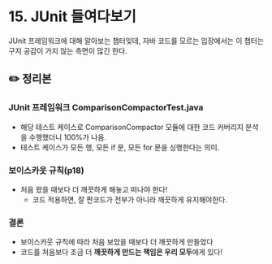 # 15. JUnit 들여다보기

JUnit 프레임워크에 대해 알아보는 챕터잊데, 자바 코드를 모르는 입장에서는 이 챕터는 구지 공감이 가지 않는 측면이 많긴 한다.



## ✏️ 정리본

### JUnit 프레임워크 ComparisonCompactorTest.java

- 해당 테스트 케이스로 ComparisonCompactor 모듈에 대한 코드 커버리지 분석을 수행했더니 100%가 나옴.
- 테스트 케이스가 모든 행, 모든 if 문, 모든 for 문을 싱행한다는 의미.

### 보이스카웃 규칙(p18)

- 처음 왔을 때보다 더 깨끗하게 해놓고 떠나야 한다!
  - 코드 적용하면, 잘 짠코드가 전부가 아니라 깨끗하게 유지해야한다.

### 결론

- 보이스카웃 규칙에 따라 처음 보았을 때보다 더 깨끗하게 만들었다
- 코드를 처음보다 조금 더 **깨끗하게 만드는 책임은 우리 모두**에게 있다!


